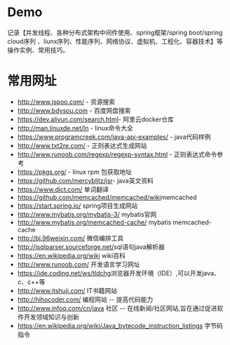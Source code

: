 # Demo
记录【并发线程、各种分布式架构中间件使用、spring框架/spring boot/spring cloud序列 、liunx序列、性能序列、网络协议、虚拟机、工程化、容器技术】等操作实例、常用技巧。

# 常用网址

- <http://www.jspoo.com/> - 资源搜索
- <http://www.bdysou.com> - 百度网盘搜索
- <https://dev.aliyun.com/search.html>- 阿里云docker仓库
- <http://man.linuxde.net/ln> - linux命令大全
- <https://www.programcreek.com/java-api-examples/> - java代码样例
- <http://www.txt2re.com/> - 正则表达式生成网站
- <http://www.runoob.com/regexp/regexp-syntax.html> - 正则表达式命令参考
- <https://pkgs.org/> - linux rpm 包获取地址
- <https://github.com/mercyblitz/jsr>- java英文资料
- <https://www.dict.com/> 单词翻译
- <https://github.com/memcached/memcached/wiki>memcached
- <https://start.spring.io/> spring项目生成网站
- <http://www.mybatis.org/mybatis-3/> mybatis官网
- <http://www.mybatis.org/memcached-cache/> mybatis memcached-cache
- <http://bj.96weixin.com/> 微信编排工具
- <http://jsqlparser.sourceforge.net/>sql语句java解析器
- <https://en.wikipedia.org/wiki> wiki百科
- <http://www.runoob.com/> 开发语言学习网址
- <https://ide.coding.net/ws/tldchg>浏览器开发环境（IDE）,可以开发java、c、c++等
- <http://www.itshuji.com/>  IT书籍网站
- <http://hihocoder.com/>  编程网站 -- 提高代码能力
- <http://www.infoq.com/cn/java> 社区 -- 在线新闻/社区网站,旨在通过促进软件开发领域知识与创新
- <https://en.wikipedia.org/wiki/Java_bytecode_instruction_listings> 字节码指令